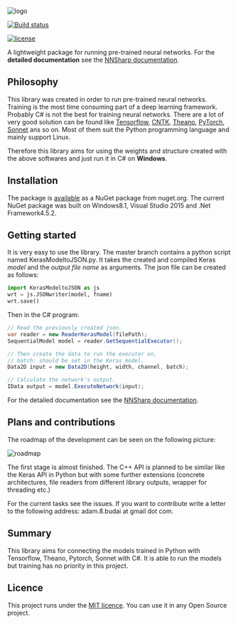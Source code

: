 ![logo](https://drive.google.com/uc?export=download&id=0B97L9zqg-lnweGpHSXFoT2JWS2c)

[![Build status](https://ci.appveyor.com/api/projects/status/m7albu3gen3orswj/branch/master?svg=true)](https://ci.appveyor.com/project/adamtiger/nnsharp/branch/master)

[![license](https://img.shields.io/github/license/mashape/apistatus.svg?maxAge=2592000)](https://github.com/adamtiger/NNSharp/blob/master/LICENSE)

A lightweight package for running pre-trained neural networks. For the **detailed documentation** see the [NNSharp documentation](https://adamtiger.github.io/NNSharp/). 

## Philosophy

This library was created in order to run pre-trained neural networks. Training is the most time consuming part of a deep learning framework. Probably C# is not the best for training neural networks. There are a lot of very good solution can be found like [Tensorflow](https://www.tensorflow.org/), [CNTK](https://www.cntk.ai/pythondocs/index.html), [Theano](http://deeplearning.net/software/theano/), [PyTorch](http://pytorch.org/), [Sonnet](https://github.com/deepmind/sonnet) ans so on. Most of them suit the Python programming language and mainly support Linux. 

Therefore this library aims for using the weights and structure created with the above softwares and just run it in C# on **Windows**.

## Installation

The package is [available](https://www.nuget.org/packages/NNSharp/) as a NuGet package from nuget.org. The current NuGet package was built on Windows8.1, Visual Studio 2015 and .Net Framework4.5.2.

## Getting started

It is very easy to use the library. The master branch contains a python script named KerasModeltoJSON.py. It takes the created and compiled Keras *model* and the *output file name* as arguments. The json file can be created as follows:

```python
import KerasModeltoJSON as js
wrt = js.JSONwriter(model, fname)
wrt.save()
```

Then in the C# program:

```csharp
// Read the previously created json.
var reader = new ReaderKerasModel(filePath); 
SequentialModel model = reader.GetSequentialExecutor();

// Then create the data to run the executer on.
// batch: should be set in the Keras model.
Data2D input = new Data2D(height, width, channel, batch);

// Calculate the network's output.
IData output = model.ExecuteNetwork(input);
```

For the detailed documentation see the [NNSharp documentation](https://adamtiger.github.io/NNSharp/). 

## Plans and contributions

The roadmap of the development can be seen on the following picture:

![roadmap](https://drive.google.com/uc?export=download&id=0B97L9zqg-lnwZnRPQVFhYzZDMDQ  "Roadmap")

The first stage is almost finished. The C++ API is planned to be similar like the Keras API in Python but with some further extensions (concrete architectures, file readers from different library outputs, wrapper for threading etc.)

For the current tasks see the issues. If you want to contribute write a letter to the following address: adam.8.budai at gmail dot com. 

## Summary

This library aims for connecting the models trained in Python with Tensorflow, Theano, Pytorch, Sonnet with C#. It is able to run the models but training has no priority in this project.

## Licence

This project runs under the [MIT licence](https://github.com/adamtiger/NNSharp/blob/master/LICENSE). You can use it in any Open Source project.

